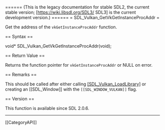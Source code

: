 ====== (This is the legacy documentation for stable SDL2, the current stable version; [https://wiki.libsdl.org/SDL3/ SDL3] is the current development version.) ======
= SDL_Vulkan_GetVkGetInstanceProcAddr =

Get the address of the <code>vkGetInstanceProcAddr</code> function.

== Syntax ==

<syntaxhighlight lang='c'>
void* SDL_Vulkan_GetVkGetInstanceProcAddr(void);
</syntaxhighlight>

== Return Value ==

Returns the function pointer for <code>vkGetInstanceProcAddr</code> or NULL
on error.

== Remarks ==

This should be called after either calling [[SDL_Vulkan_LoadLibrary]]() or
creating an [[SDL_Window]] with the <code>[[SDL_WINDOW_VULKAN]]</code>
flag.

== Version ==

This function is available since SDL 2.0.6.

----
[[CategoryAPI]]


